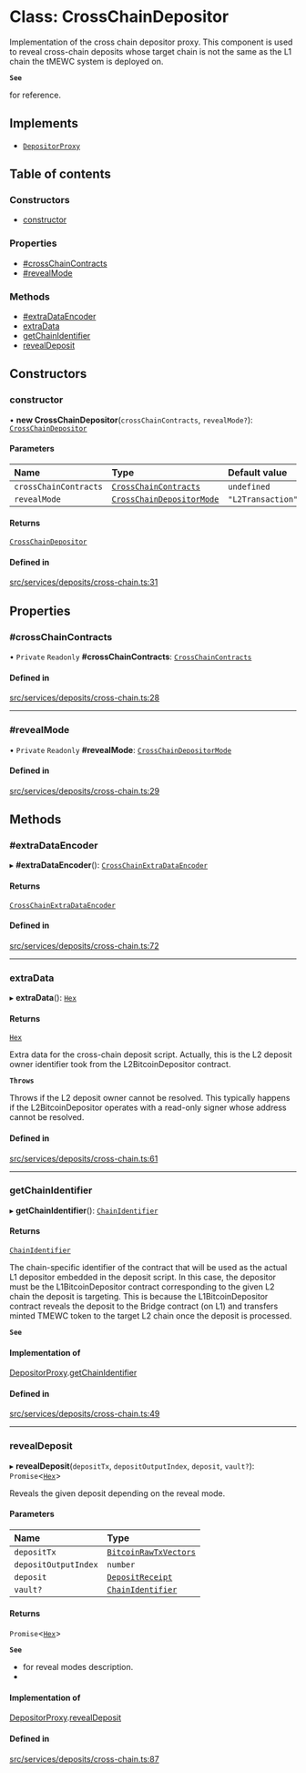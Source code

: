 # Class: CrossChainDepositor

Implementation of the cross chain depositor proxy. This component is used to
reveal cross-chain deposits whose target chain is not the same as the L1
chain the tMEWC system is deployed on.

**`See`**

for reference.

## Implements

- [`DepositorProxy`](../interfaces/DepositorProxy.md)

## Table of contents

### Constructors

- [constructor](CrossChainDepositor.md#constructor)

### Properties

- [#crossChainContracts](CrossChainDepositor.md##crosschaincontracts)
- [#revealMode](CrossChainDepositor.md##revealmode)

### Methods

- [#extraDataEncoder](CrossChainDepositor.md##extradataencoder)
- [extraData](CrossChainDepositor.md#extradata)
- [getChainIdentifier](CrossChainDepositor.md#getchainidentifier)
- [revealDeposit](CrossChainDepositor.md#revealdeposit)

## Constructors

### constructor

• **new CrossChainDepositor**(`crossChainContracts`, `revealMode?`): [`CrossChainDepositor`](CrossChainDepositor.md)

#### Parameters

| Name | Type | Default value |
| :------ | :------ | :------ |
| `crossChainContracts` | [`CrossChainContracts`](../README.md#crosschaincontracts) | `undefined` |
| `revealMode` | [`CrossChainDepositorMode`](../README.md#crosschaindepositormode) | `"L2Transaction"` |

#### Returns

[`CrossChainDepositor`](CrossChainDepositor.md)

#### Defined in

[src/services/deposits/cross-chain.ts:31](https://github.com/zachchan105/tmewc/blob/main/typescript/src/services/deposits/cross-chain.ts#L31)

## Properties

### #crossChainContracts

• `Private` `Readonly` **#crossChainContracts**: [`CrossChainContracts`](../README.md#crosschaincontracts)

#### Defined in

[src/services/deposits/cross-chain.ts:28](https://github.com/zachchan105/tmewc/blob/main/typescript/src/services/deposits/cross-chain.ts#L28)

___

### #revealMode

• `Private` `Readonly` **#revealMode**: [`CrossChainDepositorMode`](../README.md#crosschaindepositormode)

#### Defined in

[src/services/deposits/cross-chain.ts:29](https://github.com/zachchan105/tmewc/blob/main/typescript/src/services/deposits/cross-chain.ts#L29)

## Methods

### #extraDataEncoder

▸ **#extraDataEncoder**(): [`CrossChainExtraDataEncoder`](../interfaces/CrossChainExtraDataEncoder.md)

#### Returns

[`CrossChainExtraDataEncoder`](../interfaces/CrossChainExtraDataEncoder.md)

#### Defined in

[src/services/deposits/cross-chain.ts:72](https://github.com/zachchan105/tmewc/blob/main/typescript/src/services/deposits/cross-chain.ts#L72)

___

### extraData

▸ **extraData**(): [`Hex`](Hex.md)

#### Returns

[`Hex`](Hex.md)

Extra data for the cross-chain deposit script. Actually, this is
         the L2 deposit owner identifier took from the L2BitcoinDepositor
         contract.

**`Throws`**

Throws if the L2 deposit owner cannot be resolved. This
        typically happens if the L2BitcoinDepositor operates with
        a read-only signer whose address cannot be resolved.

#### Defined in

[src/services/deposits/cross-chain.ts:61](https://github.com/zachchan105/tmewc/blob/main/typescript/src/services/deposits/cross-chain.ts#L61)

___

### getChainIdentifier

▸ **getChainIdentifier**(): [`ChainIdentifier`](../interfaces/ChainIdentifier.md)

#### Returns

[`ChainIdentifier`](../interfaces/ChainIdentifier.md)

The chain-specific identifier of the contract that will be
         used as the actual L1 depositor embedded in the deposit script.
         In this case, the depositor must be the L1BitcoinDepositor contract
         corresponding to the given L2 chain the deposit is targeting.
         This is because the L1BitcoinDepositor contract reveals the deposit to
         the Bridge contract (on L1) and transfers minted TMEWC token to the
         target L2 chain once the deposit is processed.

**`See`**

#### Implementation of

[DepositorProxy](../interfaces/DepositorProxy.md).[getChainIdentifier](../interfaces/DepositorProxy.md#getchainidentifier)

#### Defined in

[src/services/deposits/cross-chain.ts:49](https://github.com/zachchan105/tmewc/blob/main/typescript/src/services/deposits/cross-chain.ts#L49)

___

### revealDeposit

▸ **revealDeposit**(`depositTx`, `depositOutputIndex`, `deposit`, `vault?`): `Promise`\<[`Hex`](Hex.md)\>

Reveals the given deposit depending on the reveal mode.

#### Parameters

| Name | Type |
| :------ | :------ |
| `depositTx` | [`BitcoinRawTxVectors`](../interfaces/BitcoinRawTxVectors.md) |
| `depositOutputIndex` | `number` |
| `deposit` | [`DepositReceipt`](../interfaces/DepositReceipt.md) |
| `vault?` | [`ChainIdentifier`](../interfaces/ChainIdentifier.md) |

#### Returns

`Promise`\<[`Hex`](Hex.md)\>

**`See`**

 - for reveal modes description.
 - 

#### Implementation of

[DepositorProxy](../interfaces/DepositorProxy.md).[revealDeposit](../interfaces/DepositorProxy.md#revealdeposit)

#### Defined in

[src/services/deposits/cross-chain.ts:87](https://github.com/zachchan105/tmewc/blob/main/typescript/src/services/deposits/cross-chain.ts#L87)
